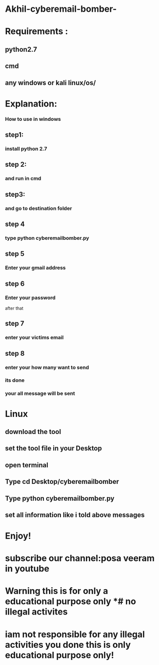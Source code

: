# Akhil-cyberemail-bomber-
# Requirements :
##  python2.7
##  cmd
## any windows or kali linux/os/
 # Explanation:
### How to use in windows 
## step1:
 ### install python 2.7
 ## step 2:
 ### and run in cmd 
##  step3:
### and go to destination folder 
 ## step 4
### type python cyberemailbomber.py
## step 5
### Enter your gmail address
## step 6
### Enter your password
after that 
## step 7
### enter your victims email
## step 8
### enter your how many want to send 
### its done 
### your all message will be sent 
# Linux
## download the tool
## set the tool file in your Desktop
## open terminal
## Type cd Desktop/cyberemailbomber
## Type python cyberemailbomber.py
## set all information like i told above messages
# Enjoy!
# subscribe our channel:posa veeram in youtube
# Warning this is for only a educational purpose only *# no illegal activites 
# iam not responsible for any illegal activities you done this is only educational purpose only!
